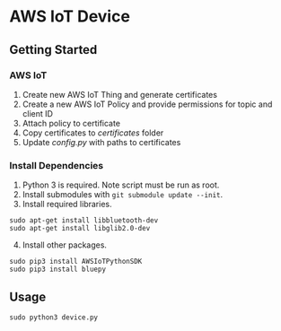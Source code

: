 # AWS IoT Device

## Getting Started
### AWS IoT
1. Create new AWS IoT Thing and generate certificates
2. Create a new AWS IoT Policy and provide permissions for topic and client ID
3. Attach policy to certificate
3. Copy certificates to *certificates* folder
4. Update *config.py* with paths to certificates

### Install Dependencies
1. Python 3 is required. Note script must be run as root.
2. Install submodules with `git submodule update --init`.
3. Install required libraries.
```
sudo apt-get install libbluetooth-dev
sudo apt-get install libglib2.0-dev
```
4. Install other packages.
```
sudo pip3 install AWSIoTPythonSDK
sudo pip3 install bluepy
```

## Usage
`sudo python3 device.py`
